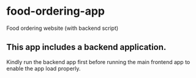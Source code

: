 # food-ordering-app
Food ordering website (with backend script)

## This app includes a backend application. 
Kindly run the backend app first before running the main frontend app to enable the app load properly.